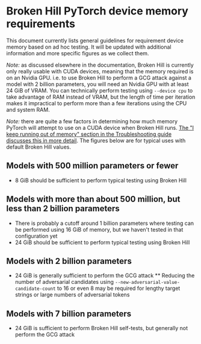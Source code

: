 # Broken Hill PyTorch device memory requirements

This document currently lists general guidelines for requirement device memory based on ad hoc testing. It will be updated with additional information and more specific figures as we collect them.

*Note:* as discussed elsewhere in the documentation, Broken Hill is currently only really usable with CUDA devices, meaning that the memory required is on an Nvidia GPU. i.e. to use Broken Hill to perform a GCG attack against a model with 2 billion parameters, you will need an Nvidia GPU with at least 24 GiB of VRAM. You can technically perform testing using `--device cpu` to take advantage of RAM instead of VRAM, but the length of time per iteration makes it impractical to perform more than a few iterations using the CPU and system RAM.

*Note:* there are quite a few factors in determining how much memory PyTorch will attempt to use on a CUDA device when Broken Hill runs. [The "I keep running out of memory" section in the Troubleshooting guide discusses this in more detail](troubleshooting.md). The figures below are for typical uses with default Broken Hill values.

## Models with 500 million parameters or fewer

* 8 GiB should be sufficient to perform typical testing using Broken Hill

## Models with more than about 500 million, but less than 2 billion parameters

* There is probably a cutoff around 1 billion parameters where testing can be performed using 16 GiB  of memory, but we haven't tested in that configuration yet
* 24 GiB should be sufficient to perform typical testing using Broken Hill

## Models with 2 billion parameters

* 24 GiB is generally sufficient to perform the GCG attack
** Reducing the number of adversarial candidates using `--new-adversarial-value-candidate-count` to 16 or even 8 may be required for lengthy target strings or large numbers of adversarial tokens

## Models with 7 billion parameters

* 24 GiB is sufficient to perform Broken Hill self-tests, but generally not perform the GCG attack
